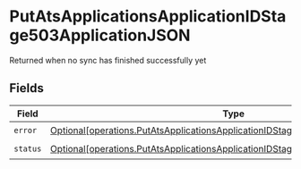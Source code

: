 # PutAtsApplicationsApplicationIDStage503ApplicationJSON

Returned when no sync has finished successfully yet


## Fields

| Field                                                                                                                                                                            | Type                                                                                                                                                                             | Required                                                                                                                                                                         | Description                                                                                                                                                                      |
| -------------------------------------------------------------------------------------------------------------------------------------------------------------------------------- | -------------------------------------------------------------------------------------------------------------------------------------------------------------------------------- | -------------------------------------------------------------------------------------------------------------------------------------------------------------------------------- | -------------------------------------------------------------------------------------------------------------------------------------------------------------------------------- |
| `error`                                                                                                                                                                          | [Optional[operations.PutAtsApplicationsApplicationIDStage503ApplicationJSONError]](undefined/models/operations/putatsapplicationsapplicationidstage503applicationjsonerror.md)   | :heavy_check_mark:                                                                                                                                                               | N/A                                                                                                                                                                              |
| `status`                                                                                                                                                                         | [Optional[operations.PutAtsApplicationsApplicationIDStage503ApplicationJSONStatus]](undefined/models/operations/putatsapplicationsapplicationidstage503applicationjsonstatus.md) | :heavy_check_mark:                                                                                                                                                               | N/A                                                                                                                                                                              |